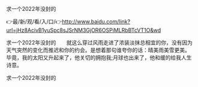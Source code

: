 求一个2022年没封的

👉最/新/观/看/入/口/👉http://www.baidu.com/link?url=jHz8AcivB1yuSpc8sJSrNM3GjOR6OSPiMLRbBTcVT1O&wd

求一个2022年没封的　　就这么穿过风雨走进了浓装淡抹总相宜的你，没有因为天气突然的变化而推迟和你的约会。是想着那句谁夸你的话：晴美雨美雪更美。
毕竟，我的太阳又升起来了，他关切的拥抱我;月球也出来了，他和缓的给我人生诗意。


求一个2022年没封的
